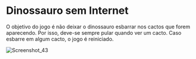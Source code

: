 # Dinossauro sem Internet
O objetivo do jogo é não deixar o dinossauro esbarrar nos cactos que forem aparecendo. Por isso, deve-se sempre pular quando ver um cacto. Caso esbarre em algum cacto, o jogo é reiniciado. <br>

![Screenshot_43](https://user-images.githubusercontent.com/72028645/216695134-92ba8790-dba2-4550-be4e-bbf393f0e078.png)

